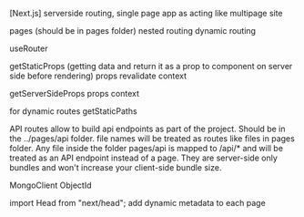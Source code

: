 [Next.js]
serverside routing, single page app as acting like multipage site

pages (should be in pages folder)
nested routing
dynamic routing

useRouter

getStaticProps (getting data and return it as a prop to component on server side before rendering)
props
revalidate
context

getServerSideProps
props
context

for dynamic routes
getStaticPaths

API routes allow to build api endpoints as part of the project. Should be in the ../pages/api folder. file names will be treated as routes like files in pages folder.
Any file inside the folder pages/api is mapped to /api/\* and will be treated as an API endpoint instead of a page. They are server-side only bundles and won't increase your client-side bundle size.

MongoClient
ObjectId

import Head from "next/head"; add dynamic metadata to each page
